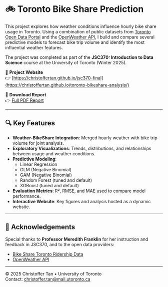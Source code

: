 # 🚲 Toronto Bike Share Prediction

This project explores how weather conditions influence hourly bike share usage in Toronto. Using a combination of public datasets from [Toronto Open Data Portal](https://open.toronto.ca/dataset/bike-share-toronto-ridership-data/) and the [OpenWeather API](https://openweathermap.org/), I build and compare several predictive models to forecast bike trip volume and identify the most influential weather features.

The project was completed as part of the **JSC370: Introduction to Data Science** course at the University of Toronto (Winter 2025).

🔗 **Project Website**  
👉 [https://christoffertan.github.io/jsc370-final](https://christoffertan.github.io/toronto-bikeshare-analysis/)

📄 **Download Report**  
👉 [Full PDF Report](docs/report.pdf)

---

## 🔍 Key Features

- **Weather-BikeShare Integration**: Merged hourly weather with bike trip volume for joint analysis.
- **Exploratory Visualizations**: Trends, distributions, and relationships between usage and weather conditions.
- **Predictive Modeling**:
  - Linear Regression
  - GLM (Negative Binomial)
  - GAM (Negative Binomial)
  - Random Forest (tuned and default)
  - XGBoost (tuned and default)
- **Evaluation Metrics**: R², RMSE, and MAE used to compare model performance.
- **Interactive Website**: Key figures and analysis hosted as a dynamic website.

---

## 🙏 Acknowledgements

Special thanks to **Professor Meredith Franklin** for her instruction and feedback in JSC370, and to the open data providers:

- [Bike Share Toronto Ridership Data](https://open.toronto.ca/dataset/bike-share-toronto-ridership-data/)
- [OpenWeather API](https://openweathermap.org/)

---

© 2025 Christoffer Tan • University of Toronto  
Contact: [christoffer.tan@mail.utoronto.ca](mailto:christoffer.tan@mail.utoronto.ca)
